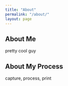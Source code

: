 ```yaml
---
title: "About"
permalink: "/about/"
layout: page
---
```


## About Me
pretty cool guy
## About My Process
capture, process, print

